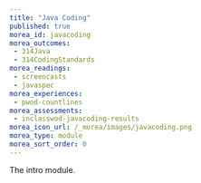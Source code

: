 ```yaml
---
title: "Java Coding"
published: true
morea_id: javacoding
morea_outcomes:
 - 314Java
 - 314CodingStandards
morea_readings:
 - screencasts
 - javaspec
morea_experiences:
 - pwod-countlines
morea_assessments:
 - inclasswod-javacoding-results
morea_icon_url: /_morea/images/javacoding.png
morea_type: module
morea_sort_order: 0
---
```


The intro module.